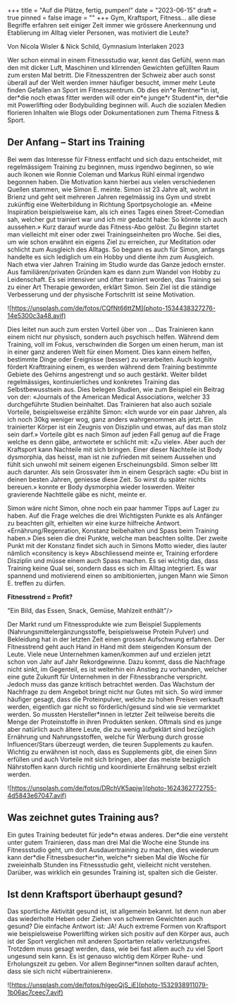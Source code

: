 +++
title = "Auf die Plätze, fertig, pumpen!"
date = "2023-06-15"
draft = true
pinned = false
image = ""
+++
Gym, Kraftsport, Fitness… alle diese Begriffe erfahren seit einiger Zeit immer wie grössere Anerkennung und Etablierung im Alltag vieler Personen, was motiviert die Leute?

Von Nicola Wisler & Nick Schild, Gymnasium Interlaken 2023 

Wer schon einmal in einem Fitnessstudio war, kennt das Gefühl, wenn man den mit dicker Luft, Maschinen und klirrenden Gewichten gefüllten Raum zum ersten Mal betritt. Die Fitnesszentren der Schweiz aber auch sonst überall auf der Welt werden immer häufiger besucht, immer mehr Leute finden Gefallen an Sport im Fitnesszentrum. Ob dies ein\*e Rentner\*in ist, der\*die noch etwas fitter werden will oder ein\*e junge\*r Student\*in, der*die mit Powerlifting oder Bodybuilding beginnen will. Auch die sozialen Medien florieren Inhalten wie Blogs oder Dokumentationen zum Thema Fitness & Sport.

## Der Anfang – Start ins Training

Bei wem das Interesse für Fitness entfacht und sich dazu entscheidet, mit regelmässigem Training zu beginnen, muss irgendwo beginnen, so wie auch Ikonen wie Ronnie Coleman und Markus Rühl einmal irgendwo begonnen haben. Die Motivation kann hierbei aus vielen verschiedenen Quellen stammen, wie Simon E. meinte. Simon ist 23 Jahre alt, wohnt in Brienz und geht seit mehreren Jahren regelmässig ins Gym und strebt zukünftig eine Weiterbildung in Richtung Sportpsychologie an. «Meine Inspiration beispielsweise kam, als ich eines Tages einen Street-Comedian sah, welcher gut trainiert war und ich mir gedacht habe: So könnte ich auch aussehen.» Kurz darauf wurde das Fitness-Abo gelöst. Zu Beginn startet man vielleicht mit einer oder zwei Trainingseinheiten pro Woche. Sei dies, um wie schon erwähnt ein eigens Ziel zu erreichen, zur Meditation oder schlicht zum Ausgleich des Alltags. So begann es auch für Simon, anfangs handelte es sich lediglich um ein Hobby und diente ihm zum Ausgleich. Nach etwa vier Jahren Training im Studio wurde das Ganze jedoch ernster. Aus familiären/privaten Gründen kam es dann zum Wandel von Hobby zu Leidenschaft. Es sei intensiver und öfter trainiert worden, das Training sei zu einer Art Therapie geworden, erklärt Simon. Sein Ziel ist die ständige Verbesserung und der physische Fortschritt ist seine Motivation.

![https://unsplash.com/de/fotos/CQfNt66ttZM](photo-1534438327276-14e5300c3a48.avif)

Dies leitet nun auch zum ersten Vorteil über von … Das Trainieren kann einem nicht nur physisch, sondern auch psychisch helfen. Während dem Training, voll im Fokus, verschwinden die Sorgen um einen herum, man ist in einer ganz anderen Welt für einen Moment. Dies kann einem helfen, bestimmte Dinge oder Ereignisse (besser) zu verarbeiten. Auch kognitiv fördert Krafttraining einem, es werden während dem Training bestimmte Gebiete des Gehirns angestrengt und so auch gestärkt. Weiter bildet regelmässiges, kontinuierliches und konkretes Training das Selbstbewusstsein aus. Dies belegen Studien, wie zum Beispiel ein Beitrag von der: «Journals of the American Medical Association», welcher 33 durchgeführte Studien beinhaltet. Das Trainieren hat also auch soziale Vorteile, beispielsweise erzählte Simon: «Ich wurde vor ein paar Jahren, als ich noch 30kg weniger wog, ganz anders wahrgenommen als jetzt. Ein trainierter Körper ist ein Zeugnis von Disziplin und etwas, auf das man stolz sein darf.» Vorteile gibt es nach Simon auf jeden Fall genug auf die Frage welche es denn gäbe, antwortete er schlicht mit: «Zu viele». Aber auch der Kraftsport kann Nachteile mit sich bringen. Einer dieser Nachteile ist Body dysmorphia, das heisst, man ist nie zufrieden mit seinem Aussehen und fühlt sich unwohl mit seinem eigenen Erscheinungsbild. Simon selber litt auch darunter. Als sein Grossvater ihm in einem Gespräch sagte: «Du bist in deinen besten Jahren, geniesse diese Zeit. So wirst du später nichts bereuen.» konnte er Body dysmorphia wieder loswerden. Weiter gravierende Nachtteile gäbe es nicht, meinte er.

Simon wäre nicht Simon, ohne noch ein paar hammer Tipps auf Lager zu haben. Auf die Frage welches die drei Wichtigsten Punkte es als Anfänger zu beachten gilt, erhielten wir eine kurze hilfreiche Antwort. «Ernährung/Regenration, Konstanz beibehalten und Spass beim Training haben.» Dies seien die drei Punkte, welche man beachten sollte. Der zweite Punkt mit der Konstanz findet sich auch in Simons Motto wieder, dies lauter nämlich «consitency is key» Abschliessend meinte er, Training erfordere Disziplin und müsse einem auch Spass machen. Es sei wichtig das, dass Training keine Qual sei, sondern dass es sich im Alltag integriert. Es war spannend und motivierend einen so ambitionierten, jungen Mann wie Simon E. treffen zu dürfen.

**Fitnesstrend = Profit?**

"Ein Bild, das Essen, Snack, Gemüse, Mahlzeit enthält"/>

Der Markt rund um Fitnessprodukte wie zum Beispiel Supplements (Nahrungsmittelergänzungsstoffe, beispielsweise Protein Pulver) und Bekleidung hat in der letzten Zeit einen grossen Aufschwung erfahren. Der Fitnesstrend geht auch Hand in Hand mit dem steigenden Konsum der Leute. Viele neue Unternehmen kamen/kommen auf und erzielen jetzt schon von Jahr auf Jahr Rekordgewinne. Dazu kommt, dass die Nachfrage nicht sinkt, im Gegenteil, es ist weiterhin ein Anstieg zu vorhanden, welcher eine gute Zukunft für Unternehmen in der Fitnessbranche verspricht. Jedoch muss das ganze kritisch betrachtet werden. Das Wachstum der Nachfrage zu dem Angebot bringt nicht nur Gutes mit sich. So wird immer häufiger gesagt, dass die Proteinpulver, welche zu hohen Preisen verkauft werden, eigentlich gar nicht so förderlich/gesund sind wie sie vermarktet werden. So mussten Hersteller*innen in letzter Zeit teilweise bereits die Menge der Proteinstoffe in ihren Produkten senken. Oftmals sind es junge aber natürlich auch ältere Leute, die zu wenig aufgeklärt sind bezüglich Ernährung und Nahrungsstoffen, welche für Werbung durch grosse Influencer/Stars überzeugt werden, die teuren Supplements zu kaufen. Wichtig zu erwähnen ist noch, dass es Supplements gibt, die einen Sinn erfüllen und auch Vorteile mit sich bringen, aber das meiste bezüglich Nährstoffen kann durch richtig und koordinierte Ernährung selbst erzielt werden.

![https://unsplash.com/de/fotos/DRchVK5apjw](photo-1624362772755-4d5843e67047.avif)

## **Was zeichnet gutes Training aus?**

Ein gutes Training bedeutet für jede\*n etwas anderes. Der\*die eine versteht unter gutem Trainieren, dass man drei Mal die Woche eine Stunde ins Fitnessstudio geht, um dort Ausdauertraining zu machen, dies wiederum kann der\*die Fitnessbesucher\*in, welche*r sieben Mal die Woche für zweieinhalb Stunden ins Fitnessstudio geht, vielleicht nicht verstehen. Darüber, was wirklich ein gesundes Training ist, spalten sich die Geister.

## **Ist denn Kraftsport überhaupt gesund?**

Das sportliche Aktivität gesund ist, ist allgemein bekannt. Ist denn nun aber das wiederholte Heben oder Ziehen von schweren Gewichten auch gesund? Die einfache Antwort ist: JA! Auch extreme Formen von Kraftsport wie beispielsweise Powerlifting wirken sich positiv auf den Körper aus, auch ist der Sport verglichen mit anderen Sportarten relativ verletzungsfrei. Trotzdem muss gesagt werden, dass, wie bei fast allem auch zu viel Sport ungesund sein kann. Es ist genauso wichtig dem Körper Ruhe- und Erholungszeit zu geben. Vor allem Beginner*innen sollten darauf achten, dass sie sich nicht «übertrainieren».

![https://unsplash.com/de/fotos/hIgeoQjS_iE](photo-1532938911079-1b06ac7ceec7.avif)